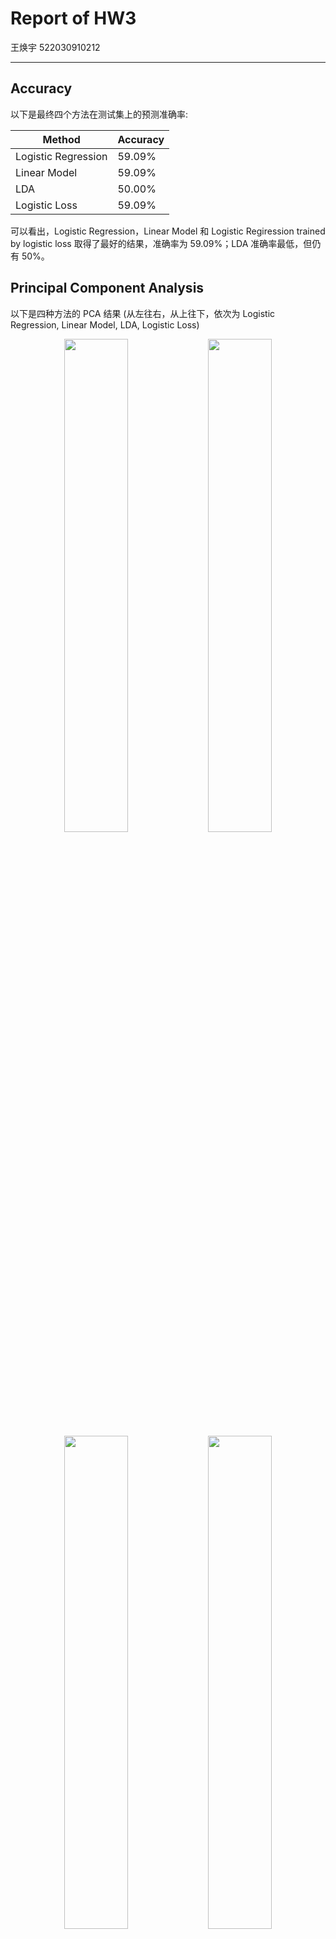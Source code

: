 # Report of HW3

王焕宇 522030910212

---

## Accuracy

以下是最终四个方法在测试集上的预测准确率:

|        Method       | Accuracy |
|---------------------|----------|
| Logistic Regression |  59.09%  |
| Linear Model        |  59.09%  |
| LDA                 |  50.00%  |
| Logistic Loss       |  59.09%  |

可以看出，Logistic Regression，Linear Model 和 Logistic Regiression trained by logistic loss 取得了最好的结果，准确率为 59.09%；LDA 准确率最低，但仍有 50%。

## Principal Component Analysis

以下是四种方法的 PCA 结果 (从左往右，从上往下，依次为 Logistic Regression, Linear Model, LDA, Logistic Loss)

<div align="center">
<img src="1.png" width="45%"/> <img src="2.png" width="45%"/>
<img src="3.png" width="45%"/> <img src="4.png" width="45%"/>
</div>

可以看出，LDA 方法得到的 PCA 效果不好，这可能是因为 LDA 生成了非常强的决策边界，与训练样本放在同一张图中进行可视化会很不平衡。从其余三种方法的 PCA 可视化结果来看，参数矩阵能够较好拟合训练样本的分布，但是由于某些类别的样本数量较少 (如类别3)，对应的箭头就会比较短。

此外，以下是 Linear Model 的 Cross Entropy Loss 可视化，能够观察到 loss的下降:

<div align="center">
<img src="2_loss.png" width="50%"/>
</div>

## Discussion

对比 Logistic Regression, Linear Model, LDA, Logistic Loss 四种方法，有以下方面：
1. Linear Model 直接使用一个参数矩阵 W 与样本进行矩阵向量乘法，通过 softmax 函数得到概率分布，取最高的概率作为分类结果；而其余三种方法都是通过将多分类问题分解为多个二分类问题来逐一解决。二者在问题建模上有本质区别 (我认为相比之下，多分类问题上 Linear Model 的建模更加优雅自然)
2. 损失函数角度，LDA 不涉及优化，Logistic Regression 和 Linear Model 使用交叉熵损失，而 Logistic Loss 使用对数损失，略有区别。其中 Logistic Regression 应用了两种损失函数，分别应对 0/1 标签和 +1/-1 标签的情况，但核心思想是相似的。
3. 除了 LDA，其余三种方法都使用了梯度下降方法来优化参数，这是机器学习的本质。